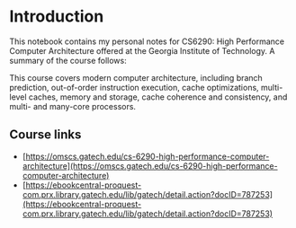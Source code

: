 # Introduction

This notebook contains my personal notes for CS6290: High Performance Computer
Architecture offered at the Georgia Institute of Technology. A summary of the
course follows:

This course covers modern computer architecture, including branch prediction,
out-of-order instruction execution, cache optimizations, multi-level caches,
memory and storage, cache coherence and consistency, and multi- and many-core
processors.

## Course links

* [https://omscs.gatech.edu/cs-6290-high-performance-computer-architecture](https://omscs.gatech.edu/cs-6290-high-performance-computer-architecture)
* [https://ebookcentral-proquest-com.prx.library.gatech.edu/lib/gatech/detail.action?docID=787253](https://ebookcentral-proquest-com.prx.library.gatech.edu/lib/gatech/detail.action?docID=787253)